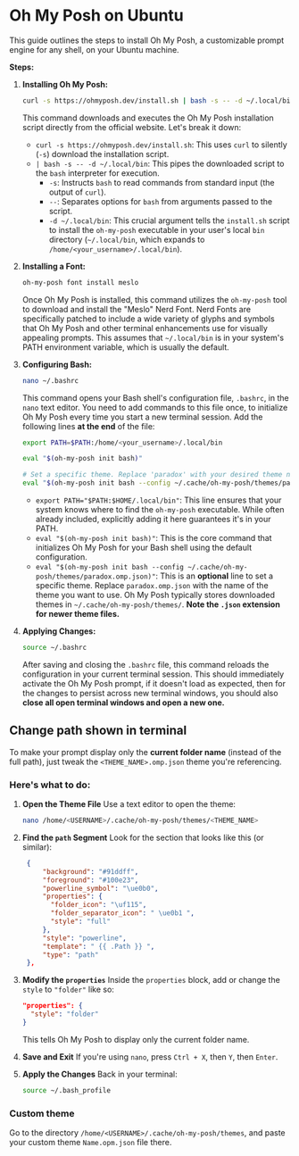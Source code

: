# Oh My Posh on Ubuntu

This guide outlines the steps to install Oh My Posh, a customizable prompt engine for any shell, on your Ubuntu machine.

**Steps:**

1.  **Installing Oh My Posh:**
    ```bash
    curl -s https://ohmyposh.dev/install.sh | bash -s -- -d ~/.local/bin
    ```
    This command downloads and executes the Oh My Posh installation script directly from the official website. Let's break it down:
    * `curl -s https://ohmyposh.dev/install.sh`: This uses `curl` to silently (`-s`) download the installation script.
    * `| bash -s -- -d ~/.local/bin`: This pipes the downloaded script to the `bash` interpreter for execution.
        * `-s`: Instructs `bash` to read commands from standard input (the output of `curl`).
        * `--`: Separates options for `bash` from arguments passed to the script.
        * `-d ~/.local/bin`: This crucial argument tells the `install.sh` script to install the `oh-my-posh` executable in your user's local `bin` directory (`~/.local/bin`, which expands to `/home/<your_username>/.local/bin`).

2.  **Installing a Font:**
    ```bash
    oh-my-posh font install meslo
    ```
    Once Oh My Posh is installed, this command utilizes the `oh-my-posh` tool to download and install the "Meslo" Nerd Font. Nerd Fonts are specifically patched to include a wide variety of glyphs and symbols that Oh My Posh and other terminal enhancements use for visually appealing prompts. This assumes that `~/.local/bin` is in your system's PATH environment variable, which is usually the default.

3.  **Configuring Bash:**
    ```bash
    nano ~/.bashrc
    ```
    This command opens your Bash shell's configuration file, `.bashrc`, in the `nano` text editor. You need to add commands to this file once, to initialize Oh My Posh every time you start a new terminal session. Add the following lines **at the end** of the file:
    ```bash
    export PATH=$PATH:/home/<your_username>/.local/bin

    eval "$(oh-my-posh init bash)"

    # Set a specific theme. Replace 'paradox' with your desired theme name.
    eval "$(oh-my-posh init bash --config ~/.cache/oh-my-posh/themes/paradox.omp.js)">
    ```
    * `export PATH="$PATH:$HOME/.local/bin"`: This line ensures that your system knows where to find the `oh-my-posh` executable. While often already included, explicitly adding it here guarantees it's in your PATH.
    * `eval "$(oh-my-posh init bash)"`: This is the core command that initializes Oh My Posh for your Bash shell using the default configuration.
    * `eval "$(oh-my-posh init bash --config ~/.cache/oh-my-posh/themes/paradox.omp.json)"`: This is an **optional** line to set a specific theme. Replace `paradox.omp.json` with the name of the theme you want to use. Oh My Posh typically stores downloaded themes in `~/.cache/oh-my-posh/themes/`. **Note the `.json` extension for newer theme files.**

4.  **Applying Changes:**
    ```bash
    source ~/.bashrc
    ```
    After saving and closing the `.bashrc` file, this command reloads the configuration in your current terminal session. This should immediately activate the Oh My Posh prompt, if it doesn't load as expected, then for the changes to persist across new terminal windows, you should also **close all open terminal windows and open a new one.**

## Change path shown in terminal

To make your prompt display only the **current folder name** (instead of the full path), just tweak the `<THEME_NAME>.omp.json` theme you're referencing.

### Here's what to do:

1. **Open the Theme File**
   Use a text editor to open the theme:
   ```bash
   nano /home/<USERNAME>/.cache/oh-my-posh/themes/<THEME_NAME>
   ```

2. **Find the `path` Segment**
   Look for the section that looks like this (or similar):
   ```json
    {
        "background": "#91ddff",
        "foreground": "#100e23",
        "powerline_symbol": "\ue0b0",
        "properties": {
          "folder_icon": "\uf115",
          "folder_separator_icon": " \ue0b1 ",
          "style": "full"
        },
        "style": "powerline",
        "template": " {{ .Path }} ",
        "type": "path"
    },
   ```

3. **Modify the `properties`**
   Inside the `properties` block, add or change the `style` to `"folder"` like so:
   ```json
   "properties": {
     "style": "folder"
   }
   ```
   This tells Oh My Posh to display only the current folder name.

4. **Save and Exit**
   If you're using `nano`, press `Ctrl + X`, then `Y`, then `Enter`.

5. **Apply the Changes**
   Back in your terminal:
   ```bash
   source ~/.bash_profile
   ```

### Custom theme

Go to the directory `/home/<USERNAME>/.cache/oh-my-posh/themes`, and paste your custom theme `Name.opm.json` file there. 
